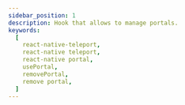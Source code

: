 ```yaml
---
sidebar_position: 1
description: Hook that allows to manage portals.
keywords:
  [
    react-native-teleport,
    react-native teleport,
    react-native portal,
    usePortal,
    removePortal,
    remove portal,
  ]
---
```

